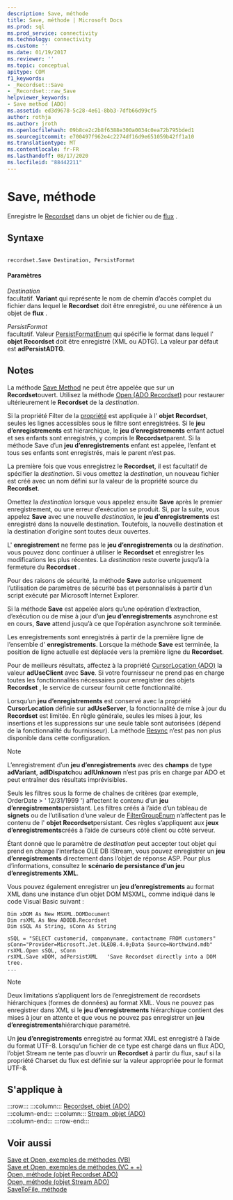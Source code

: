 ```yaml
---
description: Save, méthode
title: Save, méthode | Microsoft Docs
ms.prod: sql
ms.prod_service: connectivity
ms.technology: connectivity
ms.custom: ''
ms.date: 01/19/2017
ms.reviewer: ''
ms.topic: conceptual
apitype: COM
f1_keywords:
- _Recordset::Save
- _Recordset::raw_Save
helpviewer_keywords:
- Save method [ADO]
ms.assetid: ed3d9678-5c28-4e61-8bb3-7dfb66d99cf5
author: rothja
ms.author: jroth
ms.openlocfilehash: 09b8ce2c2b8f6388e300a0034c0ea72b795bded1
ms.sourcegitcommit: e700497f962e4c2274df16d9e651059b42ff1a10
ms.translationtype: MT
ms.contentlocale: fr-FR
ms.lasthandoff: 08/17/2020
ms.locfileid: "88442211"
---
```

# <a name="save-method"></a>Save, méthode
Enregistre le [Recordset](../../../ado/reference/ado-api/recordset-object-ado.md) dans un objet de fichier ou de [flux](../../../ado/reference/ado-api/stream-object-ado.md) .  
  
## <a name="syntax"></a>Syntaxe  
  
```  
  
recordset.Save Destination, PersistFormat  
```  
  
#### <a name="parameters"></a>Paramètres  
 *Destination*  
 facultatif. **Variant** qui représente le nom de chemin d’accès complet du fichier dans lequel le **Recordset** doit être enregistré, ou une référence à un objet de **flux** .  
  
 *PersistFormat*  
 facultatif. Valeur [PersistFormatEnum](../../../ado/reference/ado-api/persistformatenum.md) qui spécifie le format dans lequel l' **objet Recordset** doit être enregistré (XML ou ADTG). La valeur par défaut est **adPersistADTG**.  
  
## <a name="remarks"></a>Notes  
 La méthode [Save Method](../../../ado/reference/ado-api/save-method.md) ne peut être appelée que sur un **Recordset**ouvert. Utilisez la méthode [Open (ADO Recordset)](../../../ado/reference/ado-api/open-method-ado-recordset.md) pour restaurer ultérieurement le **Recordset** de la *destination*.  
  
 Si la propriété Filter de la [propriété](../../../ado/reference/ado-api/filter-property.md) est appliquée à l' **objet Recordset**, seules les lignes accessibles sous le filtre sont enregistrées. Si le **jeu d’enregistrements** est hiérarchique, le **jeu d’enregistrements** enfant actuel et ses enfants sont enregistrés, y compris le **Recordset**parent. Si la méthode Save d’un **jeu d’enregistrements** enfant est appelée, l’enfant et tous ses enfants sont enregistrés, mais le parent n’est pas.  
  
 La première fois que vous enregistrez le **Recordset**, il est facultatif de spécifier la *destination*. Si vous omettez la *destination*, un nouveau fichier est créé avec un nom défini sur la valeur de la propriété source du **Recordset**.  
  
 Omettez la *destination* lorsque vous appelez ensuite **Save** après le premier enregistrement, ou une erreur d’exécution se produit. Si, par la suite, vous appelez **Save** avec une nouvelle *destination*, le **jeu d’enregistrements** est enregistré dans la nouvelle destination. Toutefois, la nouvelle destination et la destination d’origine sont toutes deux ouvertes.  
  
 L' **enregistrement** ne ferme pas le **jeu d’enregistrements** ou la *destination*. vous pouvez donc continuer à utiliser le **Recordset** et enregistrer les modifications les plus récentes. La *destination* reste ouverte jusqu’à la fermeture du **Recordset** .  
  
 Pour des raisons de sécurité, la méthode **Save** autorise uniquement l’utilisation de paramètres de sécurité bas et personnalisés à partir d’un script exécuté par Microsoft Internet Explorer.  
  
 Si la méthode **Save** est appelée alors qu’une opération d’extraction, d’exécution ou de mise à jour d’un **jeu d’enregistrements** asynchrone est en cours, **Save** attend jusqu’à ce que l’opération asynchrone soit terminée.  
  
 Les enregistrements sont enregistrés à partir de la première ligne de l’ensemble d' **enregistrements**. Lorsque la méthode **Save** est terminée, la position de ligne actuelle est déplacée vers la première ligne du **Recordset**.  
  
 Pour de meilleurs résultats, affectez à la propriété [CursorLocation (ADO)](../../../ado/reference/ado-api/cursorlocation-property-ado.md) la valeur **adUseClient** avec **Save**. Si votre fournisseur ne prend pas en charge toutes les fonctionnalités nécessaires pour enregistrer des objets **Recordset** , le service de curseur fournit cette fonctionnalité.  
  
 Lorsqu’un **jeu d’enregistrements** est conservé avec la propriété **CursorLocation** définie sur **adUseServer**, la fonctionnalité de mise à jour du **Recordset** est limitée. En règle générale, seules les mises à jour, les insertions et les suppressions sur une seule table sont autorisées (dépend de la fonctionnalité du fournisseur). La méthode [Resync](../../../ado/reference/ado-api/resync-method.md) n’est pas non plus disponible dans cette configuration.  
  
> [!NOTE]
>  L’enregistrement d’un **jeu d’enregistrements** avec des **champs** de type **adVariant**, **adIDispatch**ou **adIUnknown** n’est pas pris en charge par ADO et peut entraîner des résultats imprévisibles.  
  
 Seuls les filtres sous la forme de chaînes de critères (par exemple, OrderDate > ' 12/31/1999 ') affectent le contenu d’un **jeu d’enregistrements**persistant. Les filtres créés à l’aide d’un tableau de **signets** ou de l’utilisation d’une valeur de [FilterGroupEnum](../../../ado/reference/ado-api/filtergroupenum.md) n’affectent pas le contenu de l' **objet Recordset**persistant. Ces règles s’appliquent aux **jeux d’enregistrements**créés à l’aide de curseurs côté client ou côté serveur.  
  
 Étant donné que le paramètre de *destination* peut accepter tout objet qui prend en charge l’interface OLE DB IStream, vous pouvez enregistrer un **jeu d’enregistrements** directement dans l’objet de réponse ASP. Pour plus d’informations, consultez le **scénario de persistance d’un jeu d’enregistrements XML**.  
  
 Vous pouvez également enregistrer un **jeu d’enregistrements** au format XML dans une instance d’un objet DOM MSXML, comme indiqué dans le code Visual Basic suivant :  
  
```  
Dim xDOM As New MSXML.DOMDocument  
Dim rsXML As New ADODB.Recordset  
Dim sSQL As String, sConn As String  
  
sSQL = "SELECT customerid, companyname, contactname FROM customers"  
sConn="Provider=Microsoft.Jet.OLEDB.4.0;Data Source=Northwind.mdb"  
rsXML.Open sSQL, sConn  
rsXML.Save xDOM, adPersistXML   'Save Recordset directly into a DOM tree.  
...  
```  
  
> [!NOTE]
>  Deux limitations s’appliquent lors de l’enregistrement de recordsets hiérarchiques (formes de données) au format XML. Vous ne pouvez pas enregistrer dans XML si le **jeu d’enregistrements** hiérarchique contient des mises à jour en attente et que vous ne pouvez pas enregistrer un **jeu d’enregistrements**hiérarchique paramétré.  
  
 Un **jeu d’enregistrements** enregistré au format XML est enregistré à l’aide du format UTF-8. Lorsqu’un fichier de ce type est chargé dans un flux ADO, l’objet Stream ne tente pas d’ouvrir un **Recordset** à partir du flux, sauf si la propriété Charset du flux est définie sur la valeur appropriée pour le format UTF-8.  
  
## <a name="applies-to"></a>S'applique à  

:::row:::
    :::column:::
        [Recordset, objet (ADO)](../../../ado/reference/ado-api/recordset-object-ado.md)  
    :::column-end:::
    :::column:::
        [Stream, objet (ADO)](../../../ado/reference/ado-api/stream-object-ado.md)  
    :::column-end:::
:::row-end:::

## <a name="see-also"></a>Voir aussi  
 [Save et Open, exemples de méthodes (VB)](../../../ado/reference/ado-api/save-and-open-methods-example-vb.md)   
 [Save et Open, exemples de méthodes (VC + +)](../../../ado/reference/ado-api/save-and-open-methods-example-vc.md)   
 [Open, méthode (objet Recordset ADO)](../../../ado/reference/ado-api/open-method-ado-recordset.md)   
 [Open, méthode (objet Stream ADO)](../../../ado/reference/ado-api/open-method-ado-stream.md)   
 [SaveToFile, méthode](../../../ado/reference/ado-api/savetofile-method.md)
